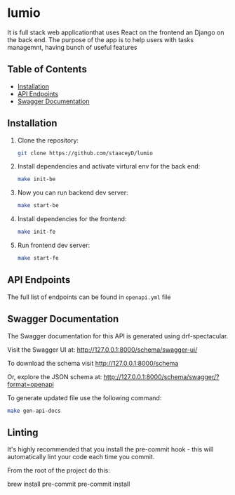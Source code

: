 # lumio
It is full stack web applicationthat uses React on the frontend an Django on the back end.
The purpose of the app is to help users with tasks managemnt, having bunch of useful features 
## Table of Contents

- [Installation](#installation)
- [API Endpoints](#api-endpoints)
- [Swagger Documentation](#swagger-documentation)

## Installation

1. Clone the repository:

   ```bash
   git clone https://github.com/staaceyD/lumio
   ```

2. Install dependencies and activate virtural env for the back end:

    ```bash
    make init-be
    ```

3. Now you can run backend dev server:
    
    ```bash
    make start-be
    ```

4. Install dependencies for the frontend:

    ```bash
    make init-fe
    ```
5. Run frontend dev server:
    
    ```bash
    make start-fe
    ```

## API Endpoints

The full list of endpoints can be found in `openapi.yml` file

## Swagger Documentation

The Swagger documentation for this API is generated using drf-spectacular.

Visit the Swagger UI at: http://127.0.0.1:8000/schema/swagger-ui/

To download the schema visit http://127.0.0.1:8000/schema

Or, explore the JSON schema at: http://127.0.0.1:8000/schema/swagger/?format=openapi

To generate updated file use the following command:

```bash
make gen-api-docs
```

<!-- TODO -->
## Linting

It's highly recommended that you install the pre-commit hook - this will
automatically lint your code each time you commit.

From the root of the project do this:

brew install pre-commit
pre-commit install
